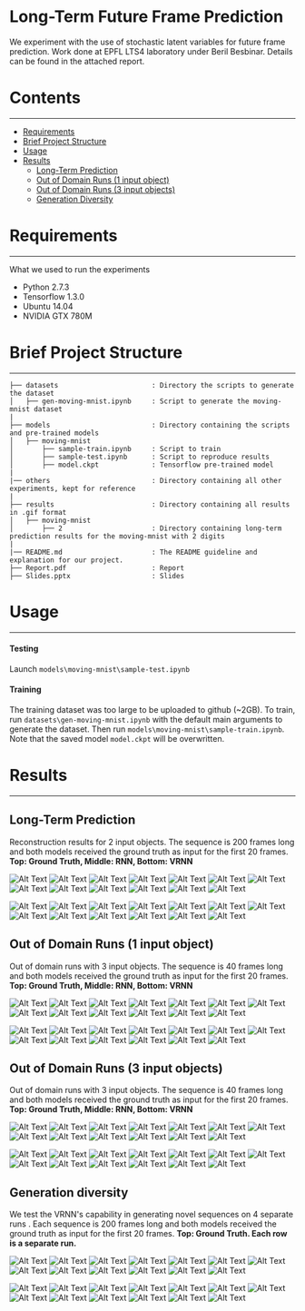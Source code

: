 # Long-Term Future Frame Prediction

We experiment with the use of stochastic latent variables for future frame prediction. Work done at EPFL LTS4 laboratory under Beril Besbinar. Details can be found in the attached report.

# Contents
------------
  * [Requirements](#requirements)
  * [Brief Project Structure](#brief-project-structure)
  * [Usage](#usage)
  * [Results](#results)
    * [Long-Term Prediction](#long-term-prediction)
    * [Out of Domain Runs (1 input object)](#out-of-domain-runs-1-input-object)
    * [Out of Domain Runs (3 input objects)](#out-of-domain-runs-3-input-objects)
    * [Generation Diversity](#generation-diversity)

# Requirements
------------
What we used to run the experiments

  * Python 2.7.3
  * Tensorflow 1.3.0
  * Ubuntu 14.04
  * NVIDIA GTX 780M

# Brief Project Structure
------------

    ├── datasets                       : Directory the scripts to generate the dataset
    │   ├── gen-moving-mnist.ipynb     : Script to generate the moving-mnist dataset
    |
    ├── models                         : Directory containing the scripts and pre-trained models
    │   ├── moving-mnist  
    │       ├── sample-train.ipynb     : Script to train
    │       ├── sample-test.ipynb      : Script to reproduce results
    │       ├── model.ckpt             : Tensorflow pre-trained model
    |
    |── others                         : Directory containing all other experiments, kept for reference
    |
    ├── results                        : Directory containing all results in .gif format
    │   ├── moving-mnist
    │       ├── 2                      : Directory containing long-term prediction results for the moving-mnist with 2 digits
    |
    |── README.md                      : The README guideline and explanation for our project.
    ├── Report.pdf                     : Report
    ├── Slides.pptx                    : Slides

# Usage
------------

#### Testing
Launch `models\moving-mnist\sample-test.ipynb` 

#### Training
The training dataset was too large to be uploaded to github (~2GB). To train, run `datasets\gen-moving-mnist.ipynb` with the default main arguments to generate the dataset. Then run `models\moving-mnist\sample-train.ipynb`. Note that the saved model `model.ckpt` will be overwritten.

# Results
------------
## Long-Term Prediction

Reconstruction results for 2 input objects. The sequence is 200 frames long and both models received the ground truth as input for the first 20 frames. **Top: Ground Truth, Middle: RNN, Bottom: VRNN**

![Alt Text](/results/moving-shapes/2/0-2-shapes.gif) ![Alt Text](/results/moving-shapes/2/1-2-shapes.gif) ![Alt Text](/results/moving-shapes/2/2-2-shapes.gif) ![Alt Text](/results/moving-shapes/2/3-2-shapes.gif) ![Alt Text](/results/moving-shapes/2/4-2-shapes.gif) ![Alt Text](/results/moving-shapes/2/5-2-shapes.gif) ![Alt Text](/results/moving-shapes/2/6-2-shapes.gif) ![Alt Text](/results/moving-shapes/2/7-2-shapes.gif) ![Alt Text](/results/moving-shapes/2/8-2-shapes.gif) ![Alt Text](/results/moving-shapes/2/9-2-shapes.gif) ![Alt Text](/results/moving-shapes/2/10-2-shapes.gif) ![Alt Text](/results/moving-shapes/2/11-2-shapes.gif) ![Alt Text](/results/moving-shapes/2/12-2-shapes.gif)

![Alt Text](/results/moving-mnist/2/0-2-digits.gif) ![Alt Text](/results/moving-mnist/2/1-2-digits.gif) ![Alt Text](/results/moving-mnist/2/2-2-digits.gif) ![Alt Text](/results/moving-mnist/2/3-2-digits.gif) ![Alt Text](/results/moving-mnist/2/4-2-digits.gif) ![Alt Text](/results/moving-mnist/2/5-2-digits.gif) ![Alt Text](/results/moving-mnist/2/6-2-digits.gif) ![Alt Text](/results/moving-mnist/2/7-2-digits.gif) ![Alt Text](/results/moving-mnist/2/8-2-digits.gif) ![Alt Text](/results/moving-mnist/2/9-2-digits.gif) ![Alt Text](/results/moving-mnist/2/10-2-digits.gif) ![Alt Text](/results/moving-mnist/2/11-2-digits.gif) ![Alt Text](/results/moving-mnist/2/12-2-digits.gif)

## Out of Domain Runs (1 input object)

Out of domain runs with 3 input objects. The sequence is 40 frames long and both models received the ground truth as input for the first 20 frames. **Top: Ground Truth, Middle: RNN, Bottom: VRNN**

![Alt Text](/results/moving-shapes/1/0-1-shapes.gif) ![Alt Text](/results/moving-shapes/1/1-1-shapes.gif) ![Alt Text](/results/moving-shapes/1/2-1-shapes.gif) ![Alt Text](/results/moving-shapes/1/3-1-shapes.gif) ![Alt Text](/results/moving-shapes/1/4-1-shapes.gif) ![Alt Text](/results/moving-shapes/1/5-1-shapes.gif) ![Alt Text](/results/moving-shapes/1/6-1-shapes.gif) ![Alt Text](/results/moving-shapes/1/7-1-shapes.gif) ![Alt Text](/results/moving-shapes/1/8-1-shapes.gif) ![Alt Text](/results/moving-shapes/1/9-1-shapes.gif) ![Alt Text](/results/moving-shapes/1/10-1-shapes.gif) ![Alt Text](/results/moving-shapes/1/11-1-shapes.gif) ![Alt Text](/results/moving-shapes/1/12-1-shapes.gif)

![Alt Text](/results/moving-mnist/1/0-1-digits.gif) ![Alt Text](/results/moving-mnist/1/1-1-digits.gif) ![Alt Text](/results/moving-mnist/1/2-1-digits.gif) ![Alt Text](/results/moving-mnist/1/3-1-digits.gif) ![Alt Text](/results/moving-mnist/1/4-1-digits.gif) ![Alt Text](/results/moving-mnist/1/5-1-digits.gif) ![Alt Text](/results/moving-mnist/1/6-1-digits.gif) ![Alt Text](/results/moving-mnist/1/7-1-digits.gif) ![Alt Text](/results/moving-mnist/1/8-1-digits.gif) ![Alt Text](/results/moving-mnist/1/9-1-digits.gif) ![Alt Text](/results/moving-mnist/1/10-1-digits.gif) ![Alt Text](/results/moving-mnist/1/11-1-digits.gif) ![Alt Text](/results/moving-mnist/1/12-1-digits.gif)

## Out of Domain Runs (3 input objects)

Out of domain runs with 3 input objects. The sequence is 40 frames long and both models received the ground truth as input for the first 20 frames. **Top: Ground Truth, Middle: RNN, Bottom: VRNN**

![Alt Text](/results/moving-shapes/3/0-3-shapes.gif) ![Alt Text](/results/moving-shapes/3/1-3-shapes.gif) ![Alt Text](/results/moving-shapes/3/2-3-shapes.gif) ![Alt Text](/results/moving-shapes/3/3-3-shapes.gif) ![Alt Text](/results/moving-shapes/3/4-3-shapes.gif) ![Alt Text](/results/moving-shapes/3/5-3-shapes.gif) ![Alt Text](/results/moving-shapes/3/6-3-shapes.gif) ![Alt Text](/results/moving-shapes/3/7-3-shapes.gif) ![Alt Text](/results/moving-shapes/3/8-3-shapes.gif) ![Alt Text](/results/moving-shapes/3/9-3-shapes.gif) ![Alt Text](/results/moving-shapes/3/10-3-shapes.gif) ![Alt Text](/results/moving-shapes/3/11-3-shapes.gif) ![Alt Text](/results/moving-shapes/3/12-3-shapes.gif)

![Alt Text](/results/moving-mnist/3/0-3-digits.gif) ![Alt Text](/results/moving-mnist/3/1-3-digits.gif) ![Alt Text](/results/moving-mnist/3/2-3-digits.gif) ![Alt Text](/results/moving-mnist/3/3-3-digits.gif) ![Alt Text](/results/moving-mnist/3/4-3-digits.gif) ![Alt Text](/results/moving-mnist/3/5-3-digits.gif) ![Alt Text](/results/moving-mnist/3/6-3-digits.gif) ![Alt Text](/results/moving-mnist/3/7-3-digits.gif) ![Alt Text](/results/moving-mnist/3/8-3-digits.gif) ![Alt Text](/results/moving-mnist/3/9-3-digits.gif) ![Alt Text](/results/moving-mnist/3/10-3-digits.gif) ![Alt Text](/results/moving-mnist/3/11-3-digits.gif) ![Alt Text](/results/moving-mnist/3/12-3-digits.gif) 

## Generation diversity

We test the VRNN's capability in generating novel sequences on 4 separate runs .  Each sequence is 200 frames long and both models received the ground truth as input for the first 20 frames. **Top: Ground Truth. Each row is a separate run.**

![Alt Text](/results/moving-shapes/diversity/0-2-shapes.gif) ![Alt Text](/results/moving-shapes/diversity/1-2-shapes.gif) ![Alt Text](/results/moving-shapes/diversity/2-2-shapes.gif) ![Alt Text](/results/moving-shapes/diversity/3-2-shapes.gif) ![Alt Text](/results/moving-shapes/diversity/4-2-shapes.gif) ![Alt Text](/results/moving-shapes/diversity/5-2-shapes.gif) ![Alt Text](/results/moving-shapes/diversity/6-2-shapes.gif) ![Alt Text](/results/moving-shapes/diversity/7-2-shapes.gif) ![Alt Text](/results/moving-shapes/diversity/8-2-shapes.gif) ![Alt Text](/results/moving-shapes/diversity/9-2-shapes.gif) ![Alt Text](/results/moving-shapes/diversity/10-2-shapes.gif) ![Alt Text](/results/moving-shapes/diversity/11-2-shapes.gif) ![Alt Text](/results/moving-shapes/diversity/12-2-shapes.gif)

![Alt Text](/results/moving-mnist/diversity/6-2-digits.gif) ![Alt Text](/results/moving-mnist/diversity/7-2-digits.gif) ![Alt Text](/results/moving-mnist/diversity/8-2-digits.gif) ![Alt Text](/results/moving-mnist/diversity/9-2-digits.gif) ![Alt Text](/results/moving-mnist/diversity/10-2-digits.gif) ![Alt Text](/results/moving-mnist/diversity/11-2-digits.gif) ![Alt Text](/results/moving-mnist/diversity/12-2-digits.gif) ![Alt Text](/results/moving-mnist/diversity/13-2-digits.gif) ![Alt Text](/results/moving-mnist/diversity/14-2-digits.gif) ![Alt Text](/results/moving-mnist/diversity/15-2-digits.gif) ![Alt Text](/results/moving-mnist/diversity/16-2-digits.gif) ![Alt Text](/results/moving-mnist/diversity/17-2-digits.gif) ![Alt Text](/results/moving-mnist/diversity/18-2-digits.gif)

